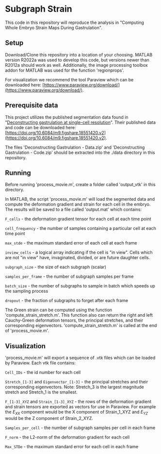 # Subgraph Strain

This code in this repository will reproduce the analysis in "Computing Whole Embryo Strain Maps During Gastrulation".

## Setup

Download/Clone this repository into a location of your choosing. MATLAB version R2022a was used to develop this code, but versions newer than R2012a should work as well. Additionally, the image processing toolbox addon for MATLAB was used for the function 'regionprops'.

For visualization we recommend the tool Paraview which can be downloaded here: [https://www.paraview.org/download/](https://www.paraview.org/download/). 

## Prerequisite data

This project utilizes the published segmentation data found in "[Deconstructing gastrulation at single-cell resolution](https://www.sciencedirect.com/science/article/pii/S0960982222003293?via%3Dihub)". Their published data and code can be downloaded here: [https://doi.org/10.6084/m9.figshare.18551420.v2](https://doi.org/10.6084/m9.figshare.18551420.v2).

The files 'Deconstructing Gastrulation - Data.zip' and 'Deconstructing Gastrulation - Code.zip' should be extracted into the ./data directory in this repository.

## Running

Before running 'process_movie.m', create a folder called 'output_vtk' in this directory.

In MATLAB, the script 'process_movie.m' will load the segmented data and compute the deformation gradient and strain for each cell in the embryo. The results will be saved to a file called 'output.mat' which contains:

```F_cells``` - the deformation gradient tensor for each cell at each time point

```cell_frequency``` - the number of samples containing a particular cell at each time point

```max_stde``` - the maximum standard error of each cell at each frame

```inview_cells``` - a logical array indicating if the cell is "in view". Cells which are not "in view" have, invaginated, divided, or are future daughter cells.

```subgraph_size``` - the size of each subgraph (scalar)

```samples_per_frame``` - the number of subgraph samples per frame

```batch_size``` - the number of subgraphs to sample in batch which speeds up the sampling process

```dropout``` - the fraction of subgraphs to forget after each frame

The Green strain can be computed using the function 'compute_strain_stretch.m'. This function also can return the right and left Cauchy-Green deformation tensors, the principal stretches, and their corresponding eigenvectors. 'compute_strain_stretch.m' is called at the end of 'process_movie.m'.

## Visualization

'process_movie.m' will export a sequence of .vtk files which can be loaded by Paraview. Each vtk file contains:

```Cell_IDs``` - the id number for each cell

```Stretch_[1-3]``` and ```Eigenvector_[1-3]``` - the principal stretches and their corresponding eigenvectors. Note: Stretch_3 is the largest magnitude stretch and Stretch_1 is the smallest.

```F_[1-3]_XYZ``` and ```Strain_[1-3]_XYZ``` - the rows of the deformation gradient and strain tensors are exported as vectors for use in Paraview. For example the $E_{XX}$ component would be the X component of Strain_1_XYZ and $E_{YZ}$ would be the Z component of Strain_2_XYZ.

```Samples_per_cell``` - the number of subgraph samples per cell in each frame

```F_norm``` - the L2-norm of the deformation gradient for each cell

```Max_STDe``` - the maximum standard error for each cell in each frame



